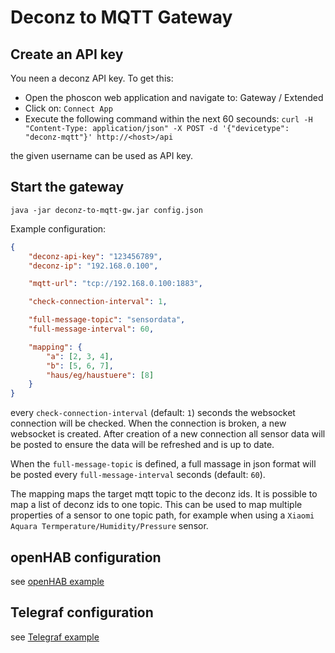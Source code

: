 # Deconz to MQTT Gateway

## Create an API key

You neen a deconz API key. To get this:

- Open the phoscon web application and navigate to: Gateway / Extended
- Click on: `Connect App`
- Execute the following command within the next 60 secounds: `curl -H "Content-Type: application/json" -X POST -d '{"devicetype": "deconz-mqtt"}' http://<host>/api`

the given username can be used as API key.

## Start the gateway

`java -jar deconz-to-mqtt-gw.jar config.json`

Example configuration:

```json
{
    "deconz-api-key": "123456789",
    "deconz-ip": "192.168.0.100",

    "mqtt-url": "tcp://192.168.0.100:1883",

    "check-connection-interval": 1,

    "full-message-topic": "sensordata",
    "full-message-interval": 60,

    "mapping": {
        "a": [2, 3, 4],
        "b": [5, 6, 7],
        "haus/eg/haustuere": [8]
    }
}
```

every `check-connection-interval` (default: `1`) seconds the websocket 
connection will be checked. When the connection is broken, a new websocket is
created. After creation of a new connection all sensor data will be posted
to ensure the data will be refreshed and is up to date.

When the `full-message-topic` is defined, a full massage in json format will 
be posted every `full-message-interval` seconds (default: `60`).

The mapping maps the target mqtt topic to the deconz ids.
It is possible to map a list of deconz ids to one topic.
This can be used to map multiple properties of a sensor to one 
topic path, for example when using a `Xiaomi Aquara Termperature/Humidity/Pressure` sensor.

## openHAB configuration

see [openHAB example](openHAB.md)

## Telegraf configuration

see [Telegraf example](telegraf.md)
